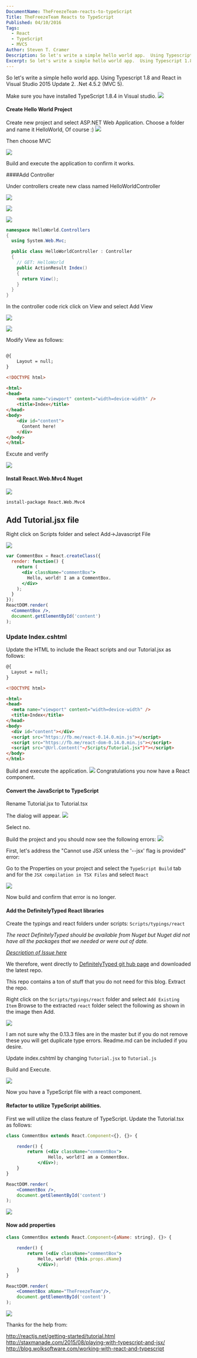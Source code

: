 ```yaml
---
DocumentName: TheFreezeTeam-reacts-to-typeScript
Title: TheFreezeTeam Reacts to TypeScript
Published: 04/10/2016
Tags:
  - React 
  - TypeScript 
  - MVC5 
Author: Steven T. Cramer
Description: So let's write a simple hello world app.  Using Typescript 1.8 and React in Visual Studio 2015 Update 2. .Net 4.5.2 (MVC 5).
Excerpt: So let's write a simple hello world app.  Using Typescript 1.8 and React in Visual Studio 2015 Update 2. .Net 4.5.2 (MVC 5).
---
```


So let's write a simple hello world app.
Using Typescript 1.8 and React in Visual Studio 2015 Update 2. .Net 4.5.2 (MVC 5).

Make sure you have installed TypeScript 1.8.4 in Visual studio.
![](2016-04-09_1405.png)

#### Create Hello World Project
Create new project and select ASP.NET Web Application.
Choose a folder and name it HelloWorld, Of course :) 
![](2016-04-08_9-30-11.png)

Then choose MVC

![](2016-04-08_10-01-59.png)

Build and execute the application to confirm it works.

####Add Controller

Under controllers create new class named HelloWorldController

![](2016-04-09_1421.png)

![](2016-04-09_1423.png)

![](2016-04-09_1424.png)
```csharp
namespace HelloWorld.Controllers
{
  using System.Web.Mvc;

  public class HelloWorldController : Controller
  {
    // GET: HelloWorld
    public ActionResult Index()
    {
      return View();
    }
  }
}
```

In the controller code rick click on View and select Add View

![](2016-04-09_1429.png)

![](2016-04-09_1430.png)

Modify View as follows:

```html

@{
    Layout = null;
}

<!DOCTYPE html>

<html>
<head>
    <meta name="viewport" content="width=device-width" />
    <title>Index</title>
</head>
<body>
    <div id="content"> 
      Content here!
    </div>
</body>
</html>
```
Excute and verify

![](2016-04-09_1433.png)

#### Install React.Web.Mvc4 Nuget

![](2016-04-09_1437.png)

`install-package React.Web.Mvc4`

## Add Tutorial.jsx file

Right click on Scripts folder and select Add->Javascript File

![](2016-04-09_1448-1.png)

```jsx
var CommentBox = React.createClass({
  render: function() {
    return (
      <div className="commentBox">
        Hello, world! I am a CommentBox.
      </div>
    );
  }
});
ReactDOM.render(
  <CommentBox />,
  document.getElementById('content')
);
```

### Update Index.cshtml

Update the HTML to include the React scripts and our Tutorial.jsx as follows:

```html
@{
  Layout = null;
}

<!DOCTYPE html>

<html>
<head>
  <meta name="viewport" content="width=device-width" />
  <title>Index</title>
</head>
<body>
  <div id="content"></div>
  <script src="https://fb.me/react-0.14.0.min.js"></script>
  <script src="https://fb.me/react-dom-0.14.0.min.js"></script>
  <script src="@Url.Content("~/Scripts/Tutorial.jsx")"></script>
</body>
</html>
```

Build and execute the application.
![](2016-04-09_1548.png)
Congratulations you now have a React component.

#### Convert the JavaScript to TypeScript

Rename Tutorial.jsx to Tutorial.tsx

The dialog will appear.
![](2016-04-08_10-15-29.png)

Select no. 

Build the project and you should now see the following errors:
![](2016-04-09_1510.png)

First, let's address the "Cannot use JSX unless the '--jsx' flag is provided" error:

Go to the Properties on your project and select the `TypeScript Build` tab and for the `JSX compilation in TSX Files` and select `React`

![](2016-04-09_1514.png)

Now build and confirm that error is no longer.

#### Add the DefinitelyTyped React libraries

Create the typings and react folders under scripts: `Scripts/typings/react`

*The react DefinitelyTyped should be available from Nuget but Nuget did not have all the packages that we needed or were
out of date.*

*[Description of Issue here](https://github.com/DefinitelyTyped/NugetAutomation/issues/14)*

We therefore, went directly to [DefinitelyTyped git hub page](https://github.com/DefinitelyTyped/DefinitelyTyped) and 
downloaded the latest repo.

This repo contains a ton of stuff that you do not need for this blog. Extract the repo. 

Right click on the `Scripts/typings/react` folder and select `Add Existing Item` Browse to the extracted `react` folder 
select the following as shown in the image then Add.

![](2016-04-09_1541.png)

I am not sure why the 0.13.3 files are in the master but if you do not remove these you will get duplicate type errors.
Readme.md can be included if you desire.

Update index.cshtml by changing `Tutorial.jsx` to `Tutorial.js`

Build and Execute.

![](2016-04-09_1548.png)

Now you have a TypeScript file with a react component.

#### Refactor to utilize TypeScript abilities.
First we will utilize the class feature of TypeScript.  Update the Tutorial.tsx as follows:

```jsx
class CommentBox extends React.Component<{}, {}> {

    render() {
        return (<div className="commentBox">
                Hello, world!I am a CommentBox.
            </div>);
    }
}

ReactDOM.render(
    <CommentBox />,
    document.getElementById('content')
);
```
![](2016-04-09_1616.png)
#### Now add properties

```jsx
class CommentBox extends React.Component<{aName: string}, {}> {

    render() {
        return (<div className="commentBox">
            Hello, world! {this.props.aName}
            </div>);
    }
}

ReactDOM.render(
    <CommentBox aName="TheFreezeTeam"/>,
    document.getElementById('content')
);
```
![](2016-04-09_1611.png)

Thanks for the help from:

http://reactjs.net/getting-started/tutorial.html
http://staxmanade.com/2015/08/playing-with-typescript-and-jsx/
http://blog.wolksoftware.com/working-with-react-and-typescript
